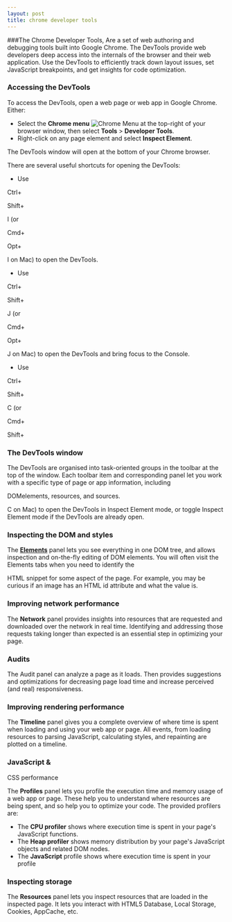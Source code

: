 ```yaml
---
layout: post
title: chrome developer tools
---
```

###The Chrome Developer Tools,
Are a set of web authoring and debugging tools built into Google Chrome. The DevTools provide web developers deep access into the internals of the browser and their web application. Use the DevTools to efficiently track down layout issues, set JavaScript breakpoints, and get insights for code optimization.
### Accessing the DevTools

To access the DevTools, open a web page or web app in Google Chrome. Either:

- Select the **Chrome menu** ![Chrome Menu](https://developer.chrome.com/devtools/images/chrome-menu.png) at the top-right of your browser window, then select **Tools** &gt; **Developer Tools**.
- Right-click on any page element and select **Inspect Element**.

The DevTools window will open at the bottom of your Chrome browser.

There are several useful shortcuts for opening the DevTools:

- Use 

Ctrl+

Shift+

I (or 

Cmd+

Opt+

I on Mac) to open the DevTools.
- Use 

Ctrl+

Shift+

J (or 

Cmd+

Opt+

J on Mac) to open the DevTools and bring focus to the Console.
- Use 

Ctrl+

Shift+

C (or 

Cmd+

Shift+
### The DevTools window

The DevTools are organised into task-oriented groups in the toolbar at the top of the window. Each toolbar item and corresponding panel let you work with a specific type of page or app information, including 

DOMelements, resources, and sources.

C on Mac) to open the DevTools in Inspect Element mode, or toggle Inspect Element mode if the DevTools are already open.
### Inspecting the DOM and styles

The **[Elements](https://developer.chrome.com/devtools/docs/dom-and-styles)** panel lets you see everything in one DOM tree, and allows inspection and on-the-fly editing of DOM elements. You will often visit the Elements tabs when you need to identify the 

HTML snippet for some aspect of the page. For example, you may be curious if an image has an HTML id attribute and what the value is.
### Improving network performance

The **Network** panel provides insights into resources that are requested and downloaded over the network in real time. Identifying and addressing those requests taking longer than expected is an essential step in optimizing your page.
### Audits

The Audit panel can analyze a page as it loads. Then provides suggestions and optimizations for decreasing page load time and increase perceived (and real) responsiveness. 

### Improving rendering performance

The **Timeline** panel gives you a complete overview of where time is spent when loading and using your web app or page. All events, from loading resources to parsing JavaScript, calculating styles, and repainting are plotted on a timeline.


### JavaScript & 

CSS performance

The **Profiles** panel lets you profile the execution time and memory usage of a web app or page. These help you to understand where resources are being spent, and so help you to optimize your code. The provided profilers are:

- The **CPU profiler** shows where execution time is spent in your page's JavaScript functions.
- The **Heap profiler** shows memory distribution by your page's JavaScript objects and related DOM nodes.
- The **JavaScript** profile shows where execution time is spent in your profile


### Inspecting storage

The **Resources** panel lets you inspect resources that are loaded in the inspected page. It lets you interact with HTML5 Database, Local Storage, Cookies, AppCache, etc.
